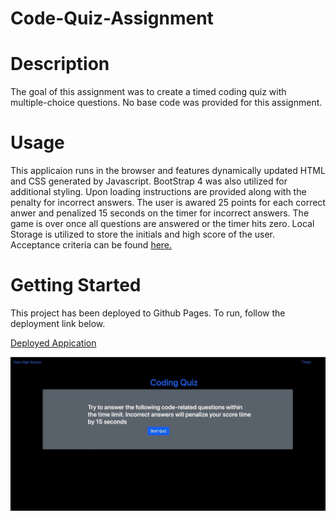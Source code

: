 # Code-Quiz-Assignment
# Description
The goal of this assignment was to create a timed coding quiz with multiple-choice questions. No base code was provided for this assignment.

# Usage
This applicaion runs in the browser and features dynamically updated HTML and CSS generated by Javascript. BootStrap 4 was also utilized for additional styling.  Upon loading instructions are provided along with the  penalty for incorrect answers. The user is awared 25 points for each correct anwer and penalized 15 seconds on the timer for incorrect answers.  The game is over once all questions are answered or the timer hits zero.  Local Storage is utilized to store the initials and high score of the user.  Acceptance criteria can be found [here.](https://github.com/Glove1911/Code-Quiz-Assignment/blob/main/Images/README.md)

# Getting Started
This project has been deployed to Github Pages.  To run, follow the deployment link below. 

[Deployed Appication](https://glove1911.github.io/Code-Quiz-Assignment/)

<img src="https://github.com/Glove1911/Code-Quiz-Assignment/blob/main/Images/F15FA58C-7D27-4B7D-BE30-8B5DC19C1ED0_1_105_c.jpeg">
